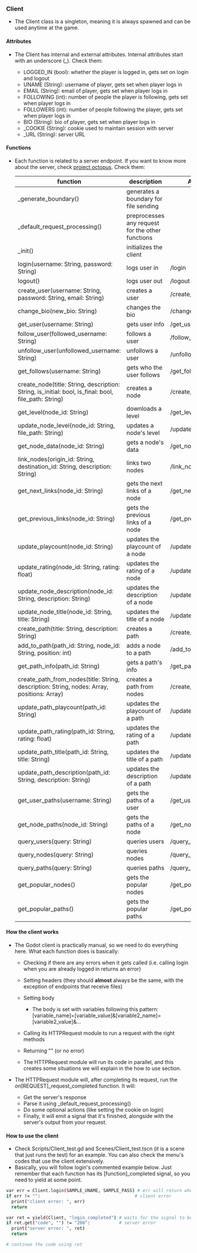 ### Client

- The Client class is a singleton, meaning it is always spawned and can be used anytime at the game.

#### Attributes

- The Client has internal and external attributes. Internal attributes start with an underscore (\_). Check them:

  - LOGGED_IN (bool): whether the player is logged in, gets set on login and logout
  - UNAME (String): username of player, gets set when player logs in
  - EMAIL (String): email of player, gets set when player logs in
  - FOLLOWING (int): number of people the player is following, gets set when player logs in
  - FOLLOWERS (int): number of people following the player, gets set when player logs in
  - BIO (String): bio of player, gets set when player logs in
  - \_COOKIE (String): cookie used to maintain session with server
  - \_URL (String): server URL

#### Functions

- Each function is related to a server endpoint. If you want to know more about the server, check [project octopus](https://github.com/indigo-sword/project-octopus). Check them:

  | function                                                                                             | description                                      | API endpoint             |
  | ---------------------------------------------------------------------------------------------------- | ------------------------------------------------ | ------------------------ |
  | \_generate_boundary()                                                                                | generates a boundary for file sending            |                          |
  | \_default_request_processing()                                                                       | preprocesses any request for the other functions |                          |
  | \_init()                                                                                             | initializes the client                           |                          |
  | login(username: String, password: String)                                                            | logs user in                                     | /login                   |
  | logout()                                                                                             | logs user out                                    | /logout                  |
  | create_user(username: String, password: String, email: String)                                       | creates a user                                   | /create_user             |
  | change_bio(new_bio: String)                                                                          | changes the bio                                  | /change_user_bio         |
  | get_user(username: String)                                                                           | gets user info                                   | /get_user                |
  | follow_user(followed_username: String)                                                               | follows a user                                   | /follow_user             |
  | unfollow_user(unfollowed_username: String)                                                           | unfollows a user                                 | /unfollow_user           |
  | get_follows(username: String)                                                                        | gets who the user follows                        | /get_follows             |
  | create_node(title: String, description: String, is_initial: bool, is_final: bool, file_path: String) | creates a node                                   | /create_node             |
  | get_level(node_id: String)                                                                           | downloads a level                                | /get_level               |
  | update_node_level(node_id: String, file_path: String)                                                | updates a node's level                           | /update_node_level       |
  | get_node_data(node_id: String)                                                                       | gets a node's data                               | /get_node                |
  | link_nodes(origin_id: String, destination_id: String, description: String)                           | links two nodes                                  | /link_nodes              |
  | get_next_links(node_id: String)                                                                      | gets the next links of a node                    | /get_next_links          |
  | get_previous_links(node_id: String)                                                                  | gets the previous links of a node                | /get_previous_links      |
  | update_playcount(node_id: String)                                                                    | updates the playcount of a node                  | /update_playcount        |
  | update_rating(node_id: String, rating: float)                                                        | updates the rating of a node                     | /update_rating           |
  | update_node_description(node_id: String, description: String)                                        | updates the description of a node                | /update_node_description |
  | update_node_title(node_id: String, title: String)                                                    | updates the title of a node                      | /update_node_title       |
  | create_path(title: String, description: String)                                                      | creates a path                                   | /create_path             |
  | add_to_path(path_id: String, node_id: String, position: int)                                         | adds a node to a path                            | /add_to_path             |
  | get_path_info(path_id: String)                                                                       | gets a path's info                               | /get_path                |
  | create_path_from_nodes(title: String, description: String, nodes: Array, positions: Array)           | creates a path from nodes                        | /create_path_from_nodes  |
  | update_path_playcount(path_id: String)                                                               | updates the playcount of a path                  | /update_path_playcount   |
  | update_path_rating(path_id: String, rating: float)                                                   | updates the rating of a path                     | /update_path_rating      |
  | update_path_title(path_id: String, title: String)                                                    | updates the title of a path                      | /update_path_title       |
  | update_path_description(path_id: String, description: String)                                        | updates the description of a path                | /update_path_description |
  | get_user_paths(username: String)                                                                     | gets the paths of a user                         | /get_user_paths          |
  | get_node_paths(node_id: String)                                                                      | gets the paths of a node                         | /get_node_paths          |
  | query_users(query: String)                                                                           | queries users                                    | /query_users             |
  | query_nodes(query: String)                                                                           | queries nodes                                    | /query_nodes             |
  | query_paths(query: String)                                                                           | queries paths                                    | /query_paths             |
  | get_popular_nodes()                                                                                  | gets the popular nodes                           | /get_popular_nodes       |
  | get_popular_paths()                                                                                  | gets the popular paths                           | /get_popular_paths       |

#### How the client works

- The Godot client is practically manual, so we need to do everything here. What each function does is basically:

  - Checking if there are any errors when it gets called (i.e. calling login when you are already logged in returns an error)

  - Setting headers (they should **almost** always be the same, with the exception of endpoints that receive files)

  - Setting body

    - The body is set with variables following this pattern: [variable_name]=[variable_value]&[variable2_name]=[variable2_value]&...

  - Calling its HTTPRequest module to run a request with the right methods

  - Returning "" (or no error)

  - The HTTPRequest module will run its code in parallel, and this creates some situations we will explain in the how to use section.

- The HTTPRequest module will, after completing its request, run the _on_[REQUEST]\_request_completed function. It will:
  - Get the server's response
  - Parse it using \_default_request_processing()
  - Do some optional actions (like setting the cookie on login)
  - Finally, it will emit a signal that it's finished, alongside with the server's output from your request.

#### How to use the client

- Check Scripts/Client_test.gd and Scenes/Client_test.tscn (it is a scene that just runs the test) for an example. You can also check the menu's codes that use the client extensively.
- Basically, you will follow login's commented example below. Just remember that each function has its [function]\_completed signal, so you need to yield at some point.

```bash
var err = Client.login(SAMPLE_UNAME, SAMPLE_PASS) # err will return whether the client was rightfully called
if err != "":                                    # client error
  print("client error: ", err)
  return

var ret = yield(Client, "login_completed") # waits for the signal to be emitted
if ret.get("code", "") != "200":           # server error
  print("server error: ", ret)
  return

# continue the code using ret
```
